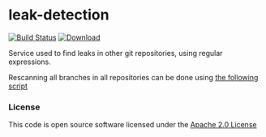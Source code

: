 # leak-detection

[![Build Status](https://travis-ci.org/hmrc/leak-detection.svg)](https://travis-ci.org/hmrc/leak-detection) [ ![Download](https://api.bintray.com/packages/hmrc/releases/leak-detection/images/download.svg) ](https://bintray.com/hmrc/releases/leak-detection/_latestVersion)


Service used to find leaks in other git repositories, using regular expressions.

Rescanning all branches in all repositories can be done using [the following script](.scripts/rescan_all.sh) 

### License

This code is open source software licensed under the [Apache 2.0 License]("http://www.apache.org/licenses/LICENSE-2.0.html")

